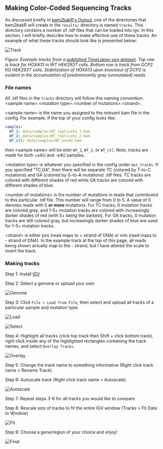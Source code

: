 ## Making Color-Coded Sequencing Tracks

As discussed briefly in [bam2bakR's Output](bam2bakR/output.md), one of the directories that bam2bakR will create in the `results/` directory is named `tracks`. This directory contains a number of .tdf files that can be loaded into igv. In this section, I will briefly describe how to make effective use of these tracks. An example of what these tracks should look like is presented below:

![Track](images/dcp2_igv.png)

*Figure: Example tracks from a [published TimeLapse-seq dataset](https://pubs.acs.org/doi/10.1021/acs.biochem.0c00069). Top row is track for HOXA13 in WT HEK293T cells. Bottom row is track from DCP2 KO HEK293T cells. Stabilization of HOXA13 upon knockout of DCP2 is evident in the accumulation of predominantly gray (unmutated) reads.*

### File names

All .tdf files in the `tracks` directory will follow this naming convention: <sample name\>.<mutation type\>.<number of mutations\>.<strand\>. 

<sample name\> is the name you assigned to the relevant bam file in the config. For example, if the top of your config looks like:

``` yaml
samples:
  WT_1: data/samples/WT_replicate_1.bam
  WT_2: data/samples/WT_replicate_2.bam
  WT_ctl: data/samples/WT_nos4U.bam
```

then <sample name\> will be eiter `WT_1`, `WT_2`, or `WT_ctl`. Note, tracks are made for both +s4U and -s4U samples.

<mutation type\> is whatever you specified in the config under `mut_tracks`. If you specified "TC,GA", then there will be separate TC (colored by T-to-C mutations) and GA (colored by G-to-A mutations) .tdf files. TC tracks are colored with different shades of red while GA tracks are colored with different shades of blue. 

<number of mutations\> is the number of mutations in reads that contributed to this particular .tdf file. This number will range from 0 to 5. A value of 5 denotes reads with 5 **or more** mutations. For TC tracks, 0 mutation tracks are colored gray, and 1-5+ mutation tracks are colored with increasingly darker shades of red (with 5+ being the darkest). For GA tracks, 0 mutation tracks are still colored gray, but increasingly darker shades of blue are used for 1-5+ mutation tracks.

<strand\> is either pos (read maps to + strand of DNA) or min (read maps to - strand of DNA). In the example track at the top of this page, all reads being shown actually map to the - strand, but I have altered the scale to invert the track.

### Making tracks

Step 1: Install [IGV](https://software.broadinstitute.org/software/igv/download)

Step 2: Select a genome or upload your own

![Genome](images/genome.png)

Step 3: Click `File > Load from File`, then select and upload all tracks of a particular sample and mutation type.

![Load](images/File_Load.png)

![Select](images/Select_all.png)

Step 4: Highlight all tracks (click top track then Shift + click bottom track), right click inside any of the highlighted rectangles containing the track names, and select `Overlay Tracks`.

![Overlay](images/Overlay_click.png)

Step 5: Change the track name to something informative (Right click track name > Rename Track).

Step 6: Autoscale track (Right click track name > Autoscale).

![Autoscale](images/Autoscale.png)

Step 7: Repeat steps 3-6 for all tracks you would like to compare

Step 8: Rescale size of tracks to fit the entire IGV window (Tracks > Fit Data to Window)

![Fit](images/Fit_to_Window.png)

Step 9: Choose a gene/region of your choice and enjoy!

![Final](images/Final.png)